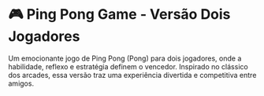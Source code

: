 # 🎮 Ping Pong Game - Versão Dois Jogadores
Um emocionante jogo de Ping Pong (Pong) para dois jogadores, onde a habilidade, reflexo e estratégia definem o vencedor. Inspirado no clássico dos arcades, essa versão traz uma experiência divertida e competitiva entre amigos.
